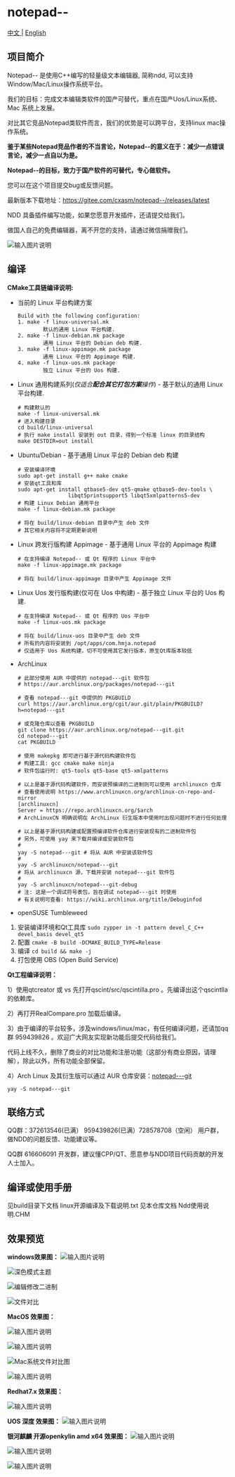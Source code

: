 # notepad--

[中文 ](README.md) | [English](README_EN.md)

## 项目简介

Notepad-- 是使用C++编写的轻量级文本编辑器, 简称ndd, 可以支持Window/Mac/Linux操作系统平台。

我们的目标：完成文本编辑类软件的国产可替代，重点在国产Uos/Linux系统、Mac 系统上发展。

对比其它竞品Notepad类软件而言，我们的优势是可以跨平台，支持linux mac操作系统。

 **鉴于某些Notepad竞品作者的不当言论，Notepad--的意义在于：减少一点错误言论，减少一点自以为是。** 

 **Notepad--的目标，致力于国产软件的可替代，专心做软件。**

您可以在这个项目提交bug或反馈问题。

最新版本下载地址：https://gitee.com/cxasm/notepad--/releases/latest

NDD 具备插件编写功能，如果您愿意开发插件，还请提交给我们。

做国人自己的免费编辑器，离不开您的支持，请通过微信捐赠我们。

![输入图片说明](6688.png)

## 编译

**CMake工具链编译说明:**

- 当前的 Linux 平台构建方案

    ```shell
    Build with the following configuration:
    1. make -f linux-universal.mk 
            默认的通用 Linux 平台构建.
    2. make -f linux-debian.mk package 
            通用 Linux 平台的 Debian deb 构建.
    3. make -f linux-appimage.mk package 
            通用 Linux 平台的 Appimage 构建.
    4. make -f linux-uos.mk package 
            独立 Linux 平台的 Uos 构建.
    ```

- Linux 通用构建系列(*仅适合**配合其它打包方案**操作*) - 基于默认的通用 Linux 平台构建.

    ```shell
    # 构建默认的
    make -f linux-universal.mk 
    # 进入构建目录
    cd build/linux-universal
    # 执行 make install 安装到 out 目录，得到一个标准 linux 的目录结构
    make DESTDIR=out install
    ```

- Ubuntu/Debian - 基于通用 Linux 平台的 Debian deb 构建

    ```shell
    # 安装编译环境 
    sudo apt-get install g++ make cmake
    # 安装qt工具和库
    sudo apt-get install qtbase5-dev qt5-qmake qtbase5-dev-tools \
                    libqt5printsupport5 libqt5xmlpatterns5-dev
    # 构建 Linux Debian 通用平台
    make -f linux-debian.mk package

    # 将在 build/linux-debian 目录中产生 deb 文件
    # 其它相关内容将不定期更新说明
    ```

- Linux 跨发行版构建 Appimage - 基于通用 Linux 平台的 Appimage 构建

    ```shell
    # 在支持编译 Notepad-- 或 Qt 程序的 Linux 平台中
    make -f linux-appimage.mk package

    # 将在 build/linux-appimage 目录中产生 Appimage 文件
    ```

- Linux Uos 发行版构建(仅可在 Uos 中构建) - 基于独立 Linux 平台的 Uos 构建.

    ```shell
    # 在支持编译 Notepad-- 或 Qt 程序的 Uos 平台中
    make -f linux-uos.mk package

    # 将在 build/linux-uos 目录中产生 deb 文件
    # 所有的内容将安装到 /opt/apps/com.hmja.notepad
    # 仅适用于 Uos 系统构建，切不可使用其它发行版本，原生Qt库版本较低
    ```

- ArchLinux

    ```shell
    # 此部分使用 AUR 中提供的 notepad---git 软件包
    # https://aur.archlinux.org/packages/notepad---git

    # 查看 notepad---git 中提供的 PKGBUILD 
    curl https://aur.archlinux.org/cgit/aur.git/plain/PKGBUILD?h=notepad---git
    
    # 或克隆仓库以查看 PKGBUILD
    git clone https://aur.archlinux.org/notepad---git.git
    cd notepad---git
    cat PKGBUILD

    # 使用 makepkg 即可进行基于源代码构建软件包
    # 构建工具: gcc cmake make ninja
    # 软件包运行时: qt5-tools qt5-base qt5-xmlpatterns

    # 以上是基于源代码构建软件，而安装预编译的二进制则可以使用 archlinuxcn 仓库
    # 查看使用说明 https://www.archlinuxcn.org/archlinux-cn-repo-and-mirror 
    [archlinuxcn]
    Server = https://repo.archlinuxcn.org/$arch
    # ArchLinuxCN 明确说明在 ArchLinux 衍生版本中使用时出现问题时不进行任何处理

    # 以上是基于源代码构建或配置预编译软件仓库进行安装现有的二进制软件包
    # 另外，可使用 yay 来下载并编译或安装软件包
    # 
    yay -S notepad---git # 将从 AUR 中安装该软件包
    # 
    yay -S archlinuxcn/notepad---git 
    # 将从 archlinuxcn 源，下载并安装 notepad---git 软件包
    # 
    yay -S archlinuxcn/notepad---git-debug
    # 注: 这是一个调试符号表包，旨在调试 notepad---git 时使用
    # 有关说明可查看: https://wiki.archlinux.org/title/Debuginfod
    ```

- openSUSE Tumbleweed

1. 安装编译环境和Qt工具库 `sudo zypper in -t pattern devel_C_C++ devel_basis devel_qt5 `
1. 配置 `cmake -B build -DCMAKE_BUILD_TYPE=Release `
1. 编译 `cd build && make -j `
1. 打包使用 OBS (Open Build Service)

**Qt工程编译说明：** 

1）使用qtcreator 或 vs  先打开qscint/src/qscintilla.pro 。先编译出这个qscintlla的依赖库。

2）再打开RealCompare.pro 加载后编译。

3）由于编译的平台较多，涉及windows/linux/mac，有任何编译问题，还请加qq群 959439826 。欢迎广大网友实现新功能后提交代码给我们。

代码上线不久，删除了商业的对比功能和注册功能（这部分有商业原因，请理解），除此以外，所有功能全部保留。

4）Arch Linux 及其衍生版可以通过 AUR 仓库安装：[notepad---git](https://aur.archlinux.org/packages/notepad---git)
```
yay -S notepad---git
```
## 联络方式

QQ群：372613546(已满） 959439826(已满）728578708（空闲） 用户群，做NDD的问题反馈、功能建议等。

QQ群 616606091 开发群，建议懂CPP/QT、愿意参与NDD项目代码贡献的开发人士加入。

## 编译或使用手册
见build目录下文档 linux开源编译及下载说明.txt
见本仓库文档 Ndd使用说明.CHM

## 效果预览

 **windows效果图：** 
![输入图片说明](png/0828.png)

![深色模式主题](png/2.8win.png)

![编辑修改二进制](png/08282.png)

![文件对比](png/6.png)

 **MacOS 效果图：** 

![输入图片说明](png/100602.png)

![输入图片说明](png/100601.png)

![Mac系统文件对比图](png/%E6%88%AA%E5%B1%8F2023-02-26%2011.45.48.png)

![输入图片说明](png/092601.png)


 **Redhat7.x 效果图：** 

![输入图片说明](png/10.png.png)

 **UOS 深度 效果图：** 
![输入图片说明](png/0809.png)

 **银河麒麟 开源openkylin amd x64 效果图：** 
![输入图片说明](png/kinly01.png)

![输入图片说明](png/kinly02.png)

![输入图片说明](png/kinly03.png)